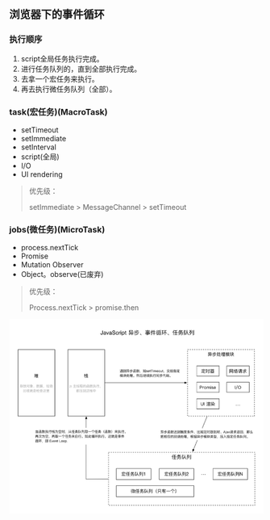 ## 浏览器下的事件循环

### 执行顺序


1. script全局任务执行完成。
2. 进行任务队列的，直到全部执行完成。
3. 去拿一个宏任务来执行。
4. 再去执行微任务队列（全部）。



### task(宏任务)(MacroTask)

- setTimeout
- setImmediate
- setInterval
- script(全局)
- I/O
- UI rendering

> 优先级：
>
> setImmediate > MessageChannel > setTimeout

### jobs(微任务)(MicroTask)

- process.nextTick
- Promise
- Mutation Observer
- Object。observe(已废弃)

> 优先级：
>
> Process.nextTick > promise.then

![件队](./事件队列.png)